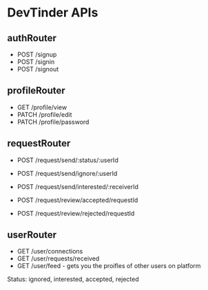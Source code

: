 # DevTinder APIs

## authRouter
- POST /signup
- POST /signin
- POST /signout

## profileRouter
- GET   /profile/view
- PATCH /profile/edit
- PATCH /profile/password

## requestRouter
- POST /request/send/:status/:userId
- POST /request/send/ignore/:userId
- POST /request/send/interested/:receiverId

- POST /request/review/accepted/requestId
- POST /request/review/rejected/requestId

## userRouter
- GET /user/connections
- GET /user/requests/received
- GET /user/feed - gets you the proifles of other users on platform


Status: ignored, interested, accepted, rejected